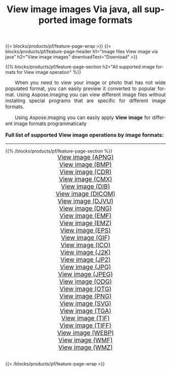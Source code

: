 ﻿---
title: View image images Via java, all supported image formats 
weight: 3920
url: /java/viewer/ 
lang: en
langdirlevel: 2
locales: zh-hans,ja,it,ru,de,es,fr,nl,id,lt,pl,pt,vi,tr,ko,zh-hant,ar,hi,th,sv,cs,uk,he
description: Using Aspose.Imaging you can easily View image images Via java
---

{{< blocks/products/pf/feature-page-wrap >}}
{{< blocks/products/pf/feature-page-header h1="Image files View image via java" h2="View image images" downloadText="Download" >}}


{{% blocks/products/pf/feature-page-section  h2="All supported image formats for View image operation" %}}
<p align="justify" style="text-indent:2em;font-size:15px;">
When you need to view your image or photo that has not wide populated format, you can easily preview it converted to popular format. Using Aspose.Imaging you can view different image files without installing special programs that are specific for different image formats.
</p>
<p align="justify" style="text-indent:2em;font-size:15px;">
Using Aspose.Imaging you can easily apply <b>View image</b> for different image formats programmatically
</p>
<h3 style="margin-top:16px;">
Full list of supported View image operations by image formats:
</h3>
<hr/>
{{% /blocks/products/pf/feature-page-section %}}
<div class="container-fluid productfamilypage bg-gray">
    <div class="convertypes bg-gray agp-content section">
        <div class="container">
		<div class="row other-converters" style="gap: 10px;font-size: 19px;text-align:center;">
		    <div class='col-md-3 other-converter remove-lp remove-rp'><a href="/imaging/java/viewer/apng/" style="padding:15px;">View image (APNG)</a></div><div class='col-md-3 other-converter remove-lp remove-rp'><a href="/imaging/java/viewer/bmp/" style="padding:15px;">View image (BMP)</a></div><div class='col-md-3 other-converter remove-lp remove-rp'><a href="/imaging/java/viewer/cdr/" style="padding:15px;">View image (CDR)</a></div><div class='col-md-3 other-converter remove-lp remove-rp'><a href="/imaging/java/viewer/cmx/" style="padding:15px;">View image (CMX)</a></div><div class='col-md-3 other-converter remove-lp remove-rp'><a href="/imaging/java/viewer/dib/" style="padding:15px;">View image (DIB)</a></div><div class='col-md-3 other-converter remove-lp remove-rp'><a href="/imaging/java/viewer/dicom/" style="padding:15px;">View image (DICOM)</a></div><div class='col-md-3 other-converter remove-lp remove-rp'><a href="/imaging/java/viewer/djvu/" style="padding:15px;">View image (DJVU)</a></div><div class='col-md-3 other-converter remove-lp remove-rp'><a href="/imaging/java/viewer/dng/" style="padding:15px;">View image (DNG)</a></div><div class='col-md-3 other-converter remove-lp remove-rp'><a href="/imaging/java/viewer/emf/" style="padding:15px;">View image (EMF)</a></div><div class='col-md-3 other-converter remove-lp remove-rp'><a href="/imaging/java/viewer/emz/" style="padding:15px;">View image (EMZ)</a></div><div class='col-md-3 other-converter remove-lp remove-rp'><a href="/imaging/java/viewer/eps/" style="padding:15px;">View image (EPS)</a></div><div class='col-md-3 other-converter remove-lp remove-rp'><a href="/imaging/java/viewer/gif/" style="padding:15px;">View image (GIF)</a></div><div class='col-md-3 other-converter remove-lp remove-rp'><a href="/imaging/java/viewer/ico/" style="padding:15px;">View image (ICO)</a></div><div class='col-md-3 other-converter remove-lp remove-rp'><a href="/imaging/java/viewer/j2k/" style="padding:15px;">View image (J2K)</a></div><div class='col-md-3 other-converter remove-lp remove-rp'><a href="/imaging/java/viewer/jp2/" style="padding:15px;">View image (JP2)</a></div><div class='col-md-3 other-converter remove-lp remove-rp'><a href="/imaging/java/viewer/jpg/" style="padding:15px;">View image (JPG)</a></div><div class='col-md-3 other-converter remove-lp remove-rp'><a href="/imaging/java/viewer/jpeg/" style="padding:15px;">View image (JPEG)</a></div><div class='col-md-3 other-converter remove-lp remove-rp'><a href="/imaging/java/viewer/odg/" style="padding:15px;">View image (ODG)</a></div><div class='col-md-3 other-converter remove-lp remove-rp'><a href="/imaging/java/viewer/otg/" style="padding:15px;">View image (OTG)</a></div><div class='col-md-3 other-converter remove-lp remove-rp'><a href="/imaging/java/viewer/png/" style="padding:15px;">View image (PNG)</a></div><div class='col-md-3 other-converter remove-lp remove-rp'><a href="/imaging/java/viewer/svg/" style="padding:15px;">View image (SVG)</a></div><div class='col-md-3 other-converter remove-lp remove-rp'><a href="/imaging/java/viewer/tga/" style="padding:15px;">View image (TGA)</a></div><div class='col-md-3 other-converter remove-lp remove-rp'><a href="/imaging/java/viewer/tif/" style="padding:15px;">View image (TIF)</a></div><div class='col-md-3 other-converter remove-lp remove-rp'><a href="/imaging/java/viewer/tiff/" style="padding:15px;">View image (TIFF)</a></div><div class='col-md-3 other-converter remove-lp remove-rp'><a href="/imaging/java/viewer/webp/" style="padding:15px;">View image (WEBP)</a></div><div class='col-md-3 other-converter remove-lp remove-rp'><a href="/imaging/java/viewer/wmf/" style="padding:15px;">View image (WMF)</a></div><div class='col-md-3 other-converter remove-lp remove-rp'><a href="/imaging/java/viewer/wmz/" style="padding:15px;">View image (WMZ)</a></div>
                </div>
        </div>
    </div>
</div>
<br/>

{{< /blocks/products/pf/feature-page-wrap >}}

